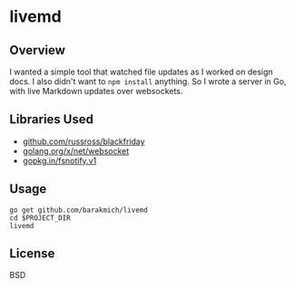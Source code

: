 # livemd

## Overview

I wanted a simple tool that watched file updates as I worked on design docs. 
I also didn't want to `npm install` anything. So I wrote a server in Go, with live Markdown updates over websockets. 

## Libraries Used

* [github.com/russross/blackfriday](https://github.com/russross/blackfriday)
*	[golang.org/x/net/websocket](https://golang.org/x/net/websocket)
*	[gopkg.in/fsnotify.v1](https://github.com/go-fsnotify/fsnotify)

## Usage
```
go get github.com/barakmich/livemd
cd $PROJECT_DIR
livemd
```

## License

BSD
